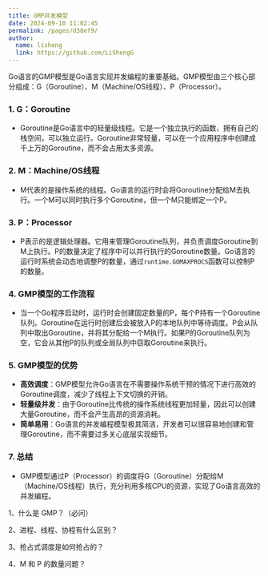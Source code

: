 ```yaml
---
title: GMP并发模型
date: 2024-09-10 11:02:45
permalink: /pages/d38ef9/
author: 
  name: lisheng
  link: https://github.com/LiShengG
---
```

Go语言的GMP模型是Go语言实现并发编程的重要基础。GMP模型由三个核心部分组成：G（Goroutine）、M（Machine/OS线程）、P（Processor）。

### 1. **G：Goroutine**
   - Goroutine是Go语言中的轻量级线程。它是一个独立执行的函数，拥有自己的栈空间，可以独立运行。Goroutine非常轻量，可以在一个应用程序中创建成千上万的Goroutine，而不会占用太多资源。

### 2. **M：Machine/OS线程**
   - M代表的是操作系统的线程。Go语言的运行时会将Goroutine分配给M去执行。一个M可以同时执行多个Goroutine，但一个M只能绑定一个P。

### 3. **P：Processor**
   - P表示的是逻辑处理器。它用来管理Goroutine队列，并负责调度Goroutine到M上执行。P的数量决定了程序中可以并行执行的Goroutine数量。Go语言的运行时系统会动态地调整P的数量，通过`runtime.GOMAXPROCS`函数可以控制P的数量。

### 4. **GMP模型的工作流程**
   - 当一个Go程序启动时，运行时会创建固定数量的P，每个P持有一个Goroutine队列。Goroutine在运行时创建后会被放入P的本地队列中等待调度。P会从队列中取出Goroutine，并将其分配给一个M执行。如果P的Goroutine队列为空，它会从其他P的队列或全局队列中窃取Goroutine来执行。

### 5. **GMP模型的优势**
   - **高效调度**：GMP模型允许Go语言在不需要操作系统干预的情况下进行高效的Goroutine调度，减少了线程上下文切换的开销。
   - **轻量级并发**：由于Goroutine比传统的操作系统线程更加轻量，因此可以创建大量Goroutine，而不会产生高昂的资源消耗。
   - **简单易用**：Go语言的并发编程模型极其简洁，开发者可以很容易地创建和管理Goroutine，而不需要过多关心底层实现细节。


### 7. **总结**
   - GMP模型通过P（Processor）的调度将G（Goroutine）分配给M（Machine/OS线程）执行，充分利用多核CPU的资源，实现了Go语言高效的并发编程。



1、什么是 GMP？（必问）

2、进程、线程、协程有什么区别？

3、抢占式调度是如何抢占的？

4、M 和 P 的数量问题？